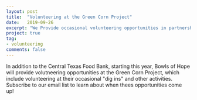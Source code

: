 ```yaml
---
layout: post
title:  "Volunteering at the Green Corn Project"
date:   2019-09-26
excerpt: "We Provide occasional volunteering opportunities in partnership with the Green Corn Project"
project: true
tag:
- volunteering
comments: false
---
```


In addition to the Central Texas Food Bank, starting this year, Bowls of Hope will provide volutneering opportunities at the Green Corn Project, which include volunteering at their occasional "dig ins" and other activities. Subscribe to our email list to learn about when thees opportunities come up!
